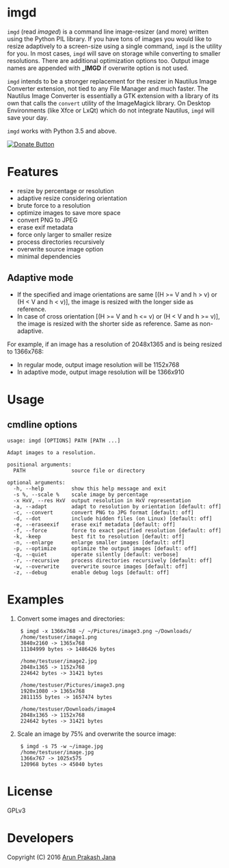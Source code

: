 # imgd

`imgd` (read *imaged*) is a command line image-resizer (and more) written using the Python PIL library. If you have tons of images you would like to resize adaptively to a screen-size using a single command, `imgd` is the utility for you. In most cases, `imgd` will save on storage while converting to smaller resolutions. There are additional optimization options too. Output image names are appended with **_IMGD** if overwrite option is not used.

`imgd` intends to be a stronger replacement for the resizer in Nautilus Image Converter extension, not tied to any File Manager and much faster. The Nautilus Image Converter is essentially a GTK extension with a library of its own that calls the `convert` utility of the ImageMagick library. On Desktop Environments (like Xfce or LxQt) which do not integrate Nautilus, `imgd` will save your day.

`imgd` works with Python 3.5 and above.

[![Donate Button](https://img.shields.io/badge/paypal-donate-orange.svg?maxAge=2592000)](https://www.paypal.com/cgi-bin/webscr?cmd=_s-xclick&hosted_button_id=RMLTQ76JSXJ4Q)

# Features

- resize by percentage or resolution
- adaptive resize considering orientation
- brute force to a resolution
- optimize images to save more space
- convert PNG to JPEG
- erase exif metadata
- force only larger to smaller resize
- process directories recursively
- overwrite source image option
- minimal dependencies

## Adaptive mode

- If the specified and image orientations are same [(H >= V and h > v) or (H < V and h < v)], the image is resized with the longer side as reference.
- In case of cross orientation [(H >= V and h <= v) or (H < V and h >= v)], the image is resized with the shorter side as reference. Same as non-adaptive.

For example, if an image has a resolution of 2048x1365 and is being resized to 1366x768:

- In regular mode, output image resolution will be 1152x768
- In adaptive mode, output image resolution will be 1366x910

# Usage

## cmdline options

    usage: imgd [OPTIONS] PATH [PATH ...]

    Adapt images to a resolution.

    positional arguments:
      PATH               source file or directory

    optional arguments:
      -h, --help         show this help message and exit
      -s %, --scale %    scale image by percentage
      -x HxV, --res HxV  output resolution in HxV representation
      -a, --adapt        adapt to resolution by orientation [default: off]
      -c, --convert      convert PNG to JPG format [default: off]
      -d, --dot          include hidden files (on Linux) [default: off]
      -e, --eraseexif    erase exif metadata [default: off]
      -f, --force        force to exact pecified resolution [default: off]
      -k, -keep          best fit to resolution [default: off]
      -n, --enlarge      enlarge smaller images [default: off]
      -p, --optimize     optimize the output images [default: off]
      -q, --quiet        operate silently [default: verbose]
      -r, --recursive    process directories recursively [default: off]
      -w, --overwrite    overwrite source images [default: off]
      -z, --debug        enable debug logs [default: off]

# Examples

1. Convert some images and directories:

        $ imgd -x 1366x768 ~/ ~/Pictures/image3.png ~/Downloads/
        /home/testuser/image1.png
        3840x2160 -> 1365x768
        11104999 bytes -> 1486426 bytes

        /home/testuser/image2.jpg
        2048x1365 -> 1152x768
        224642 bytes -> 31421 bytes

        /home/testuser/Pictures/image3.png
        1920x1080 -> 1365x768
        2811155 bytes -> 1657474 bytes

        /home/testuser/Downloads/image4
        2048x1365 -> 1152x768
        224642 bytes -> 31421 bytes

2. Scale an image by 75% and overwrite the source image:

        $ imgd -s 75 -w ~/image.jpg
        /home/testuser/image.jpg
        1366x767 -> 1025x575
        120968 bytes -> 45040 bytes

# License

GPLv3

# Developers

Copyright (C) 2016 [Arun Prakash Jana](mailto:engineerarun@gmail.com)
